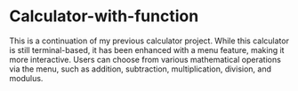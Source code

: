 # Calculator-with-function
This is a continuation of my previous calculator project. While this calculator is still terminal-based, it has been enhanced with a menu feature, making it more interactive. Users can choose from various mathematical operations via the menu, such as addition, subtraction, multiplication, division, and modulus. 
